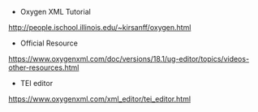 * Oxygen XML Tutorial

http://people.ischool.illinois.edu/~kirsanff/oxygen.html

* Official Resource

https://www.oxygenxml.com/doc/versions/18.1/ug-editor/topics/videos-other-resources.html

* TEI editor

https://www.oxygenxml.com/xml_editor/tei_editor.html
